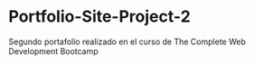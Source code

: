 # Portfolio-Site-Project-2
Segundo portafolio realizado en el curso de The Complete Web Development Bootcamp
